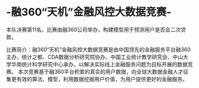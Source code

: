 # -融360“天机”金融风控大数据竞赛-
本队决赛第11名，比赛由融360公司举办，构建模型用于预测用户是否会二次贷款。

比赛简介：融360“天机”金融风控大数据竞赛是由中国领先的金融服务平台融360主办，统计之都、CDA数据分析研究院协办，中国工业统计教学研究会、中山大学华南统计科学研究中心承办，以解决实际线上金融服务问题为目标开展的数据竞赛。
本次竞赛基于融360平台积累的真实的用户数据，向全球大数据金融人才征集更有效的算法、模型，利用数据挖掘用户价值，为用户提供更好的金融服务。
